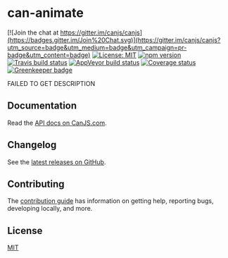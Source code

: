 # can-animate

[![Join the chat at https://gitter.im/canjs/canjs](https://badges.gitter.im/Join%20Chat.svg)](https://gitter.im/canjs/canjs?utm_source=badge&utm_medium=badge&utm_campaign=pr-badge&utm_content=badge)
[![License: MIT](https://img.shields.io/badge/license-MIT-blue.svg)](https://github.com/canjs/can-animate/blob/master/LICENSE.md)
[![npm version](https://badge.fury.io/js/can-animate.svg)](https://www.npmjs.com/package/can-animate)
[![Travis build status](https://travis-ci.org/canjs/can-animate.svg?branch=master)](https://travis-ci.org/canjs/can-animate)
[![AppVeyor build status](https://ci.appveyor.com/api/projects/status/github/canjs/can-animate?branch=master&svg=true)](https://ci.appveyor.com/project/matthewp/can-animate)
[![Coverage status](https://coveralls.io/repos/github/canjs/can-animate/badge.svg?branch=master)](https://coveralls.io/github/canjs/can-animate?branch=master)
[![Greenkeeper badge](https://badges.greenkeeper.io/canjs/can-animate.svg)](https://greenkeeper.io/)

FAILED TO GET DESCRIPTION

## Documentation

Read the [API docs on CanJS.com](https://canjs.com/doc/can-animate.html).

## Changelog

See the [latest releases on GitHub](https://github.com/canjs/can-animate/releases).

## Contributing

The [contribution guide](https://github.com/canjs/can-animate/blob/master/CONTRIBUTING.md) has information on getting help, reporting bugs, developing locally, and more.

## License

[MIT](https://github.com/canjs/can-animate/blob/master/LICENSE.md)

